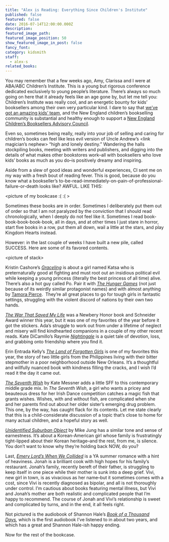 ```yaml
---
title: "Alex is Reading: Everything Since Children's Institute"
published: false
featured: false
date: 2016-07-14T12:00:00.000Z
description:
featured_image_path:
featured_image_position: 50
show_featured_image_in_post: false
fancy_font:
category: kidsmith
staff:
  - alex-s
related_books:
---
```



You may remember that a few weeks ago, Amy, Clarissa and I were at ABA/ABC Children’s Institute. This is a young but rigorous conference dedicated exclusively to young people’s literature. There’s always so much going on here that it already feels like an age gone by, but let me tell you: Children’s Institute was really cool, and an energetic bounty for kids’ booksellers among their own very particular kind. I dare to say that [we’ve got an amazing kids’ team](http://www.publishersweekly.com/pw/by-topic/industry-news/bea/article/70275-bea-2016-kudos-to-pannell-award-winners.html), and the New England children’s bookselling community is substantial and healthy enough to support a [New England Children’s Booksellers Advisory Council](http://www.necba.net/).

Even so, sometimes being really, really into your job of selling and caring for children’s books can feel like less evil version of Uncle Andrew’s &lt;link magician’s nephew&gt; “high and lonely destiny.” Wandering the halls stockpiling books, meeting with writers and publishers, and digging into the details of what makes other bookstores work–all with booksellers who love kids’ books as much as you do–is positively dreamy and inspiring.

Aside from a slew of good ideas and wonderful experiences, CI sent me on my way with a fresh bout of reading fever. This is good, because do you know what a bookseller’s to-be-read-immediately-on-pain-of-professional-failure-or-death looks like? AWFUL. LIKE THIS:

&lt;picture of my bookcase :( :( &gt;

Sometimes these books are in order. Sometimes I deliberately put them out of order so that I am not paralyzed by the conviction that I should read chronologically, when I deeply do not feel like it. Sometimes I read book-book-book-book-book, all in days, and at other times I just stare in horror, start five books in a row, put them all down, wail a little at the stars, and play Kingdom Hearts instead.

However: in the last couple of weeks I have built a new pile, called SUCCESS. Here are some of its favored contents.

&lt;picture of stack&gt;

Kristin Cashore’s *[Graceling](http://www.brooklinebooksmith-shop.com/book/9780547258300)*&nbsp;is about a girl named Katsa who is preternaturally good at fighting and must root out an insidious political evil while keeping a young princess (literally the best princess of all time) alive. There’s also a hot guy called Po. Pair it with [*The Hunger Games*](http://www.brooklinebooksmith-shop.com/book/9780439023528)&nbsp;(not just because of its weirdly similar protagonist names) and with almost anything by [Tamora Pierce](http://www.brooklinebooksmith-shop.com/search/site/tamora%20pierce). &nbsp;They’re all great places to go for tough girls in fantastic settings, struggling with the violent discord of nations by their own two hands.

[*The War That Saved My Life*](http://www.brooklinebooksmith-shop.com/book/9780147510488)&nbsp;was a Newbery Honor book and Schneider Award winner this year, but it was one of my favorites of the year before it got the stickers. Ada’s struggle to work out from under a lifetime of neglect and misery will find kindhearted companions in a couple of my other recent reads. Kate DiCamillo’s Raymie [*Nightingale*](http://www.brooklinebooksmith-shop.com/book/9780763681173) is a quiet tale of devotion, loss, and grabbing onto friendship where you find it.

Erin Entrada Kelly’s *[The Land of Forgotten Girls](http://www.brooklinebooksmith-shop.com/book/9780062238641)*&nbsp;is one of my favorites this year, the story of two little girls from the Philippines living with their bitter stepmother in a poor neighborhood outside New Orleans. It’s a thoughtful and willfully nuanced book with kindness filling the cracks, and I wish I’d read it the day it came out.

[*The Seventh Wish*](http://www.brooklinebooksmith-shop.com/book/978161963376)&nbsp;by Kate Messner adds a little SFF to this contemporary middle grade mix. In *The Seventh Wish*, a girl who wants a pricey and beauteous dress for her Irish Dance competition catches a magic fish that grants wishes. Wishes, with and without fish, are complicated when she and her parents find out about her older sister’s emerging drug problem. This one, by the way, has caught flack for its contents. Let me state clearly that this is a child-considerate discussion of a topic that’s close to home for many actual children, and a hopeful story as well.

*[Unidentified Suburban Object](http://www.brooklinebooksmith-shop.com/book/9780545782265)*&nbsp;by Mike Jung has a similar tone and sense of earnestness. It’s about a Korean-American girl whose family is frustratingly tight-lipped about their Korean heritage–and the rest, from me, is silence. You don’t want to know why they’re holding back NOW, do you?

Last, [*Emery Lord’s When We Collided*](http://www.brooklinebooksmith-shop.com/book/9781619638457)&nbsp;is a YA summer romance with a hint of heaviness. Jonah is a brilliant cook with high hopes for his family’s restaurant. Jonah’s family, recently bereft of their father, is struggling to keep itself in one piece while their mother is sunk into a deep grief. Vivi, new girl in town, is as vivacious as her name–but it sometimes comes with a cost, since Vivi is recently diagnosed as bipolar, and all is not thoroughly under control. I’m cautious about books featuring mental illness, but Vivi and Jonah’s mother are both realistic and complicated people that I’m happy to recommend. The course of Jonah and Vivi’s relationship is sweet and complicated by turns, and in the end, it all feels right.

Not pictured is the audiobook of Shannon Hale’s *[Book of a Thousand Days](http://www.brooklinebooksmith-shop.com/book/9781620647554),*&nbsp;which is the first audiobook I’ve listened to in about two years, and which has a great and Shannon Hale-ish happy ending.

Now for the rest of the bookcase.
